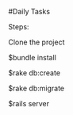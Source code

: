 #Daily Tasks

Steps:

Clone the project

$bundle install

$rake db:create

$rake db:migrate

$rails server